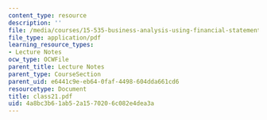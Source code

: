 ```yaml
---
content_type: resource
description: ''
file: /media/courses/15-535-business-analysis-using-financial-statements-spring-2003/4a8bc3b61ab52a1570206c082e4dea3a_class21.pdf
file_type: application/pdf
learning_resource_types:
- Lecture Notes
ocw_type: OCWFile
parent_title: Lecture Notes
parent_type: CourseSection
parent_uid: e6441c9e-eb64-0faf-4498-604dda661cd6
resourcetype: Document
title: class21.pdf
uid: 4a8bc3b6-1ab5-2a15-7020-6c082e4dea3a
---
```

